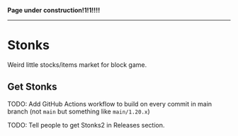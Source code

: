 **Page under construction!1!1!!!!**

---

# Stonks
Weird little stocks/items market for block game.

## Get Stonks
TODO: Add GitHub Actions workflow to build on every commit in main branch (not ``main`` but something like ``main/1.20.x``)

TODO: Tell people to get Stonks2 in Releases section.
